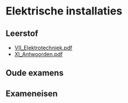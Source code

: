 # Elektrische installaties
## Leerstof
- [VII_Elektrotechniek.pdf](http://ctz.zweefportaal.nl/main/Technicus/TechnicusHandboek2007/VII_Elektrotechniek.pdf)
- [XI_Antwoorden.pdf](http://ctz.zweefportaal.nl/main/Technicus/TechnicusHandboek2007/XI_Antwoorden.pdf)

## Oude examens


## Exameneisen
